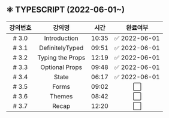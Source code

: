 ## ⚛ TYPESCRIPT (2022-06-01~)

| 강의번호 |      강의명      | 시간  |   완료여부   |
| :------: | :--------------: | :---: | :----------: |
|  # 3.0   |   Introduction   | 10:35 | ✅ 2022-06-01 |
|  # 3.1   | DefinitelyTyped  | 09:51 | ✅ 2022-06-01 |
|  # 3.2   | Typing the Props | 12:19 | ✅ 2022-06-01 |
|  # 3.3   |  Optional Props  | 09:48 | ✅ 2022-06-01 |
|  # 3.4   |      State       | 06:17 | ✅ 2022-06-01 |
|  # 3.5   |      Forms       | 09:02 |      ⬜       |
|  # 3.6   |      Themes      | 08:42 |      ⬜       |
|  # 3.7   |      Recap       | 12:20 |      ⬜       |

